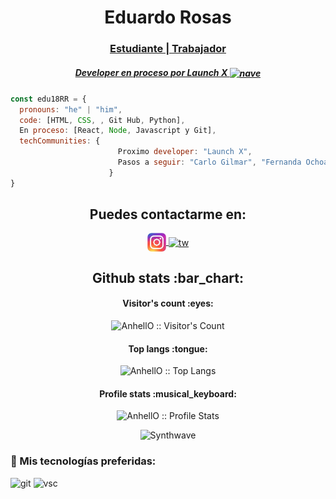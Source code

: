 <h1 align="center"> Eduardo Rosas <a href="https://twitter.com/19_erosas" target="blank"></h1>

<h3 align="center"> Estudiante | Trabajador </h3 mexicana 🇲🇽 >

<h5 align="center">Developer en proceso por Launch X 
 <img align="center" src="https://github.com/edu18RR/Eduardo-RR/blob/main/cohete.png" alt="nave" height="30" width="40" /></h5>

```javascript
const edu18RR = {
  pronouns: "he" | "him",
  code: [HTML, CSS, , Git Hub, Python],
  En proceso: [React, Node, Javascript y Git],
  techCommunities: {
                        Proximo developer: "Launch X",
                        Pasos a seguir: "Carlo Gilmar", "Fernanda Ochoa", "Rodrigo Martínez " y "Miguel Ángel Djurán(midudev)"
                      }
}
```

<h2 align="center">Puedes contactarme en: </h2>

<p align="center">
  <a href="">
    <img align="center" src="https://github.com/edu18RR/EDU/blob/main/insta.jpg" alt="inst" height="30" width="30" /> 
    <img align="center" src="https://github.com/edu18RR/Eduardo-RR/blob/main/tw.jpg" alt="tw" height="30" width="30" /> 
  </a>
</p>

<h2 align="center">Github stats :bar_chart:</h2>

<h4 align="center">Visitor's count :eyes:</h4>

<p align="center"><img src="https://profile-counter.glitch.me/{edu18RR}/count.svg" alt="AnhellO :: Visitor's Count" /></p>

<h4 align="center">Top langs :tongue:</h4>

<p align="center"><img src="https://github-readme-stats.vercel.app/api/top-langs/?username=edu18RR" alt="AnhellO :: Top Langs" /></p>

<h4 align="center">Profile stats :musical_keyboard:</h4>

<p align="center"><img src="https://github-readme-stats.vercel.app/api?username=edu18RR" alt="AnhellO :: Profile Stats" /></p>

<p align="center"><img src="https://thumbs.gfycat.com/GoodnaturedFondGaur-size_restricted.gif" alt="Synthwave" height="300" width="500"></p>

<h3 align="left"> 🤩 Mis tecnologías preferidas: </h3>
<p align="left"> <img src="https://github.com/edu18RR/Eduardo-RR/blob/main/logo%20git%20icon.png" alt="git" width="40" height="40"/> </a> <img src="https://github.com/edu18RR/Eduardo-RR/blob/main/vs.png" alt="vsc" width="40" height="40"/> </a> </p>


